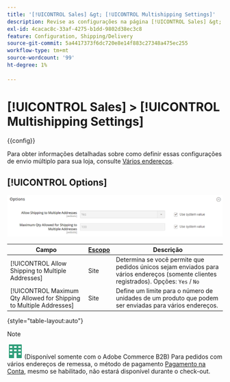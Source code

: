 ```yaml
---
title: '[!UICONTROL Sales] &gt; [!UICONTROL Multishipping Settings]'
description: Revise as configurações na página [!UICONTROL Sales] &gt; [!UICONTROL Multishipping Settings] do Administrador do Commerce.
exl-id: 4cacac8c-33af-4275-b1dd-9802d38ec3c8
feature: Configuration, Shipping/Delivery
source-git-commit: 5a4417373f6dc720e8e14f883c27348a475ec255
workflow-type: tm+mt
source-wordcount: '99'
ht-degree: 1%

---
```


# [!UICONTROL Sales] > [!UICONTROL Multishipping Settings]

{{config}}

Para obter informações detalhadas sobre como definir essas configurações de envio múltiplo para sua loja, consulte [Vários endereços](../../stores-purchase/shipping-settings.md#multiple-addresses).

## [!UICONTROL Options]

![Opções](./assets/multishipping-settings-options.png)<!-- zoom -->

<!-- [Options](https://experienceleague.adobe.com/pt-br/docs/commerce-admin/stores-sales/delivery/shipping-settings#multiple-addresses) -->

| Campo | [Escopo](../../getting-started/websites-stores-views.md#scope-settings) | Descrição |
|--- |--- |--- |
| [!UICONTROL Allow Shipping to Multiple Addresses] | Site | Determina se você permite que pedidos únicos sejam enviados para vários endereços (somente clientes registrados). Opções: `Yes` / `No` |
| [!UICONTROL Maximum Qty Allowed for Shipping to Multiple Addresses] | Site | Define um limite para o número de unidades de um produto que podem ser enviadas para vários endereços. |

{style="table-layout:auto"}

>[!NOTE]
>
>![Adobe Commerce B2B](../../assets/b2b.svg) (Disponível somente com o Adobe Commerce B2B) Para pedidos com vários endereços de remessa, o método de pagamento [Pagamento na Conta](../../b2b/enable-basic-features.md#configure-payment-on-account), mesmo se habilitado, não estará disponível durante o check-out.
